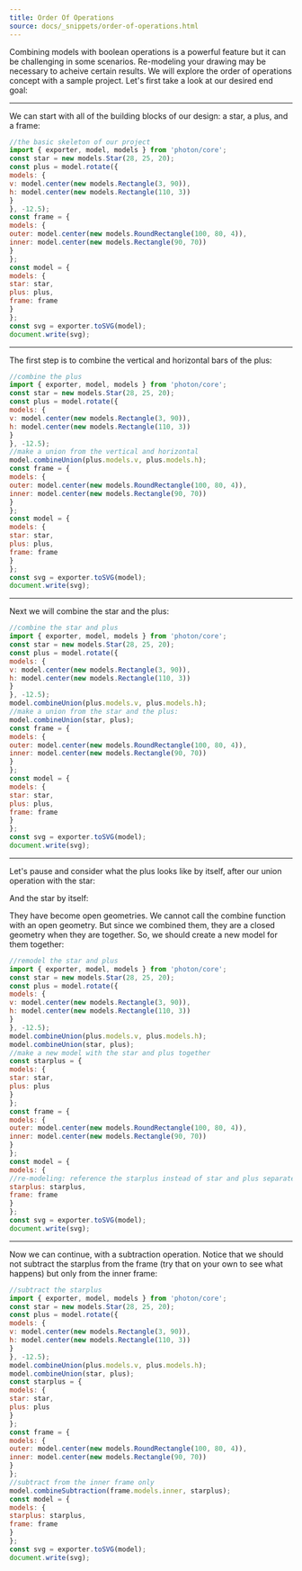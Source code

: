 ```yaml
---
title: Order Of Operations
source: docs/_snippets/order-of-operations.html
---
```


Combining models with boolean operations is a powerful feature but it can be challenging in some scenarios. Re-modeling your drawing may be necessary to acheive certain results.
We will explore the order of operations concept with a sample project. Let's first take a look at our desired end goal:



---

We can start with all of the building blocks of our design: a star, a plus, and a frame:

```javascript
//the basic skeleton of our project
import { exporter, model, models } from 'photon/core';
const star = new models.Star(28, 25, 20);
const plus = model.rotate({
models: {
v: model.center(new models.Rectangle(3, 90)),
h: model.center(new models.Rectangle(110, 3))
}
}, -12.5);
const frame = {
models: {
outer: model.center(new models.RoundRectangle(100, 80, 4)),
inner: model.center(new models.Rectangle(90, 70))
}
};
const model = {
models: {
star: star,
plus: plus,
frame: frame
}
};
const svg = exporter.toSVG(model);
document.write(svg);
```


---

The first step is to combine the vertical and horizontal bars of the plus:

```javascript
//combine the plus
import { exporter, model, models } from 'photon/core';
const star = new models.Star(28, 25, 20);
const plus = model.rotate({
models: {
v: model.center(new models.Rectangle(3, 90)),
h: model.center(new models.Rectangle(110, 3))
}
}, -12.5);
//make a union from the vertical and horizontal
model.combineUnion(plus.models.v, plus.models.h);
const frame = {
models: {
outer: model.center(new models.RoundRectangle(100, 80, 4)),
inner: model.center(new models.Rectangle(90, 70))
}
};
const model = {
models: {
star: star,
plus: plus,
frame: frame
}
};
const svg = exporter.toSVG(model);
document.write(svg);
```


---

Next we will combine the star and the plus:

```javascript
//combine the star and plus
import { exporter, model, models } from 'photon/core';
const star = new models.Star(28, 25, 20);
const plus = model.rotate({
models: {
v: model.center(new models.Rectangle(3, 90)),
h: model.center(new models.Rectangle(110, 3))
}
}, -12.5);
model.combineUnion(plus.models.v, plus.models.h);
//make a union from the star and the plus:
model.combineUnion(star, plus);
const frame = {
models: {
outer: model.center(new models.RoundRectangle(100, 80, 4)),
inner: model.center(new models.Rectangle(90, 70))
}
};
const model = {
models: {
star: star,
plus: plus,
frame: frame
}
};
const svg = exporter.toSVG(model);
document.write(svg);
```


---

Let's pause and consider what the plus looks like by itself, after our union operation with the star:

And the star by itself:

They have become open geometries. We cannot call the combine function with an open geometry. But since we combined them, they are a closed geometry when they are together.
So, we should create a new model for them together:

```javascript
//remodel the star and plus
import { exporter, model, models } from 'photon/core';
const star = new models.Star(28, 25, 20);
const plus = model.rotate({
models: {
v: model.center(new models.Rectangle(3, 90)),
h: model.center(new models.Rectangle(110, 3))
}
}, -12.5);
model.combineUnion(plus.models.v, plus.models.h);
model.combineUnion(star, plus);
//make a new model with the star and plus together
const starplus = {
models: {
star: star,
plus: plus
}
};
const frame = {
models: {
outer: model.center(new models.RoundRectangle(100, 80, 4)),
inner: model.center(new models.Rectangle(90, 70))
}
};
const model = {
models: {
//re-modeling: reference the starplus instead of star and plus separately
starplus: starplus,
frame: frame
}
};
const svg = exporter.toSVG(model);
document.write(svg);
```


---

Now we can continue, with a subtraction operation. Notice that we should not subtract the starplus from the frame (try that on your own to see what happens) but only from the inner frame:

```javascript
//subtract the starplus
import { exporter, model, models } from 'photon/core';
const star = new models.Star(28, 25, 20);
const plus = model.rotate({
models: {
v: model.center(new models.Rectangle(3, 90)),
h: model.center(new models.Rectangle(110, 3))
}
}, -12.5);
model.combineUnion(plus.models.v, plus.models.h);
model.combineUnion(star, plus);
const starplus = {
models: {
star: star,
plus: plus
}
};
const frame = {
models: {
outer: model.center(new models.RoundRectangle(100, 80, 4)),
inner: model.center(new models.Rectangle(90, 70))
}
};
//subtract from the inner frame only
model.combineSubtraction(frame.models.inner, starplus);
const model = {
models: {
starplus: starplus,
frame: frame
}
};
const svg = exporter.toSVG(model);
document.write(svg);
```
